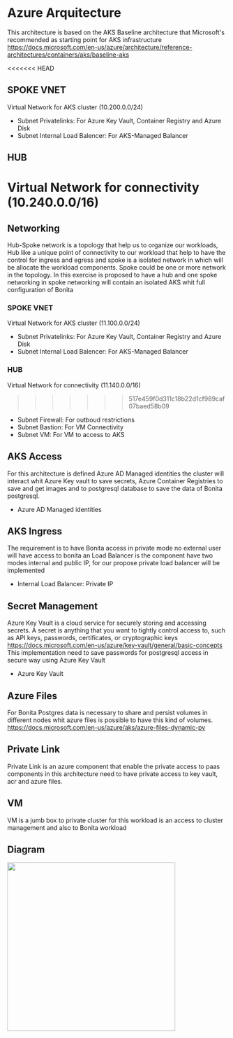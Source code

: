 # Azure Arquitecture

This architecture is based on the AKS Baseline architecture that Microsoft's recommended as starting point for AKS infrastructure
https://docs.microsoft.com/en-us/azure/architecture/reference-architectures/containers/aks/baseline-aks

<<<<<<< HEAD
## SPOKE VNET 
Virtual Network for AKS cluster (10.200.0.0/24)
* Subnet Privatelinks: For Azure Key Vault, Container Registry and Azure Disk
* Subnet Internal Load Balencer: For AKS-Managed Balancer

## HUB
Virtual Network for connectivity (10.240.0.0/16)
=======
## Networking
Hub-Spoke network is a topology that help us to organize our workloads, Hub like a unique point of connectivity to our workload that help to have the control for ingress and egress and spoke is a isolated network in which will be allocate the workload components. Spoke could be one or more network in the topology. In this exercise is proposed to have a hub and one spoke networking in spoke networking will contain an isolated AKS whit full configuration of Bonita 

### SPOKE VNET 
Virtual Network for AKS cluster (11.100.0.0/24)
* Subnet Privatelinks: For Azure Key Vault, Container Registry and Azure Disk
* Subnet Internal Load Balencer: For AKS-Managed Balancer

### HUB
Virtual Network for connectivity (11.140.0.0/16)
>>>>>>> 517e459f0d311c18b22d1cf989caf07baed58b09
* Subnet Firewall: For outboud restrictions
* Subnet Bastion: For VM Connectivity
* Subnet VM: For VM to access to AKS

## AKS Access

For this architecture is defined Azure AD Managed identities the cluster will interact whit Azure Key vault to save secrets, Azure Container Registries to save and get images and to postgresql database to save the data of Bonita postgresql.
* Azure AD Managed identities

## AKS Ingress

The requirement is to have Bonita access in private mode no external user will have access to bonita an Load Balancer is the component have two modes internal and public IP, for our propose  private load balancer will be implemented
* Internal Load Balancer: Private IP

## Secret Management
Azure Key Vault is a cloud service for securely storing and accessing secrets. A secret is anything that you want to tightly control access to, such as API keys, passwords, certificates, or cryptographic keys https://docs.microsoft.com/en-us/azure/key-vault/general/basic-concepts 
This implementation need to save passwords for postgresql access in secure way using Azure Key Vault 
* Azure Key Vault

## Azure Files
For Bonita Postgres data is necessary to share and persist volumes in different nodes whit azure files is possible to have this kind of volumes.
https://docs.microsoft.com/en-us/azure/aks/azure-files-dynamic-pv

## Private Link
Private Link is an azure component that enable the private access to paas components in this architecture need to have private access to key vault, acr and azure files.

## VM
VM is a jumb box to private cluster for this workload is an access to cluster management and also to Bonita workload

## Diagram
<img src="https://github.com/RodrigoVeraSYS/AKS-Private/blob/main/Img/Arquitecture.jpg" width="385px" align="center">
